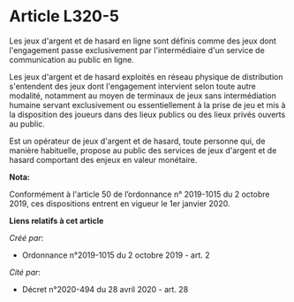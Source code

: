 # Article L320-5

Les jeux d'argent et de hasard en ligne sont définis comme des jeux dont l'engagement passe exclusivement par l'intermédiaire
d'un service de communication au public en ligne.

Les jeux d'argent et de hasard exploités en réseau physique de distribution s'entendent des jeux dont l'engagement intervient
selon toute autre modalité, notamment au moyen de terminaux de jeux sans intermédiation humaine servant exclusivement ou
essentiellement à la prise de jeu et mis à la disposition des joueurs dans des lieux publics ou des lieux privés ouverts au
public.

Est un opérateur de jeux d'argent et de hasard, toute personne qui, de manière habituelle, propose au public des services de
jeux d'argent et de hasard comportant des enjeux en valeur monétaire.

**Nota:**

Conformément à l'article 50 de l’ordonnance n° 2019-1015 du 2 octobre 2019, ces dispositions entrent en vigueur le 1er
janvier 2020.

**Liens relatifs à cet article**

_Créé par_:

  - Ordonnance n°2019-1015 du 2 octobre 2019 - art. 2

_Cité par_:

  - Décret n°2020-494 du 28 avril 2020 - art. 28
